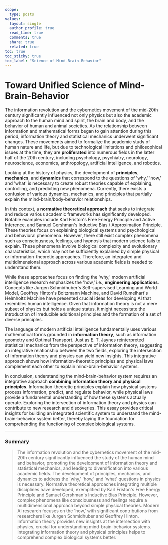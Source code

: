 ```yaml
---
scope:
  type: posts
values:
  layout: single
  author_profile: true
  read_time: true
  comments: true
  share: true
  related: true
toc: true
toc_sticky: true
toc_label: "Science of Mind-Brain-Behavior"
---
```


# Toward Unified Science of Mind-Brain-Behavior

The information revolution and the cybernetics movement of the mid-20th century significantly influenced not only physics but also the academic approach to the human mind and spirit, the brain and body, and the behavior of human and animal societies. As the relationship between information and mathematical forms began to gain attention during this period, information theory and statistical mechanics underwent significant changes. These movements aimed to formalize the academic study of human nature and life, but due to technological limitations and philosophical issues at the time, they are **proliferated** into numerous fields in the latter half of the 20th century, including psychology, psychiatry, neurology, neuroscience, economics, anthropology, artificial intelligence, and robotics.

Looking at the history of physics, the development of **principles**, **mechanics**, and **dynamics** that correspond to the questions of 'why,' 'how,' and 'what' is necessary to create robust theories capable of explaining, controlling, and predicting new phenomena. Currently, there exists a confusion of various dynamics, mechanics, and principles that partially explain the mind-brain/body-behavior relationships.

In this context, a **normative theoretical approach** that seeks to integrate and reduce various academic frameworks has significantly developed. Notable examples include Karl Friston's Free Energy Principle and Active Inference, and Samuel Gershman's Inductive Bias / Approximation Principle. These theories focus on explaining biological systems and psychological and behavioral phenomena. However, there still exist complex phenomena such as consciousness, feelings, and hypnosis that modern science fails to explain. These phenomena involve biological complexity and evolutionary characteristics, which may not be sufficiently explained by simple physical or information-theoretic approaches. Therefore, an integrated and multidimensional approach across various academic fields is needed to understand them.

While these approaches focus on finding the 'why,' modern artificial intelligence research emphasizes the 'how,' i.e., **engineering applications**. Concepts like Jurgen Schmidhuber's Self-supervised Learning and World Model, Geoffrey Hinton's Boltzmann Machine, and David Rumelhart's Helmholtz Machine have presented crucial ideas for developing AI that resembles human intelligence. Given that information theory is not a mere subset of physics but holds a unique status, it might necessitate the introduction of irreducible additional principles and the formation of a set of diverse principles.

The language of modern artificial intelligence fundamentally uses various mathematical forms grounded in **information theory**, such as information geometry and Optimal Transport. Just as E. T. Jaynes reinterpreted statistical mechanics from the perspective of information theory, suggesting an integrative relationship between the two fields, exploring the intersection of information theory and physics can yield new insights. This integrative approach shows how information-theoretic principles and physical laws complement each other to explain mind-brain-behavior systems.

In conclusion, understanding the mind-brain-behavior system requires an integrative approach **combining information theory and physical principles**. Information-theoretic principles explain how physical systems process information, predict, and regulate behavior, while physical laws provide a fundamental understanding of how these systems actually operate. Exploring the intersection of information theory and physics can contribute to new research and discoveries. This essay provides critical insights for building an integrated scientific system to understand the mind-brain-behavior system better, thereby laying the foundation for comprehending the functioning of complex biological systems.

---

### Summary

> The information revolution and the cybernetics movement of the mid-20th century significantly influenced the study of the human mind and behavior, promoting the development of information theory and statistical mechanics, and leading to diversification into various academic fields. The development of principles, mechanics, and dynamics to address the 'why,' 'how,' and 'what' questions in physics is necessary. Normative theoretical approaches integrating multiple disciplines have developed, exemplified by Karl Friston's Free Energy Principle and Samuel Gershman's Inductive Bias Principle. However, complex phenomena like consciousness and feelings require a multidimensional approach beyond simple physical theories. Modern AI research focuses on the 'how,' with significant contributions from researchers like Jurgen Schmidhuber and Geoffrey Hinton. Information theory provides new insights at the intersection with physics, crucial for understanding mind-brain-behavior systems. Integrating information theory and physical principles helps to comprehend complex biological systems better.
